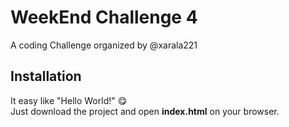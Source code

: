 # WeekEnd Challenge 4

A coding Challenge organized by @xarala221

## Installation

It easy like "Hello World!" 😋<br>
Just download the project and open **index.html** on your browser.
